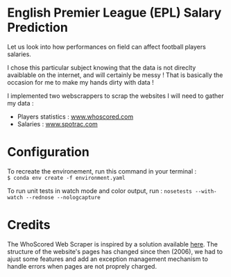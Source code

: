 # English Premier League (EPL) Salary Prediction

Let us look into how performances on field can affect football players salaries.

I chose this particular subject knowing that the data is not direclty avaiblable on the internet, and will certainly be messy ! That is basically the occasion for me to make my hands dirty with data !

I implemented two webscrappers to scrap the websites I will need to gather my data :
* Players statistics : www.whoscored.com
* Salaries : www.spotrac.com  

  


# Configuration

To recreate the environement, run this command in your terminal :  
`$ conda env create -f environment.yaml`

To run unit tests in watch mode and color output, run :
`nosetests --with-watch --rednose --nologcapture`

# Credits
The WhoScored Web Scraper is inspired by a solution available [here](https://github.com/cboutaud/whoscraped). The structure of the website's pages has changed since then (2006), we had to ajust some features and add an exception management mechanism to handle errors when pages are not proprely charged.